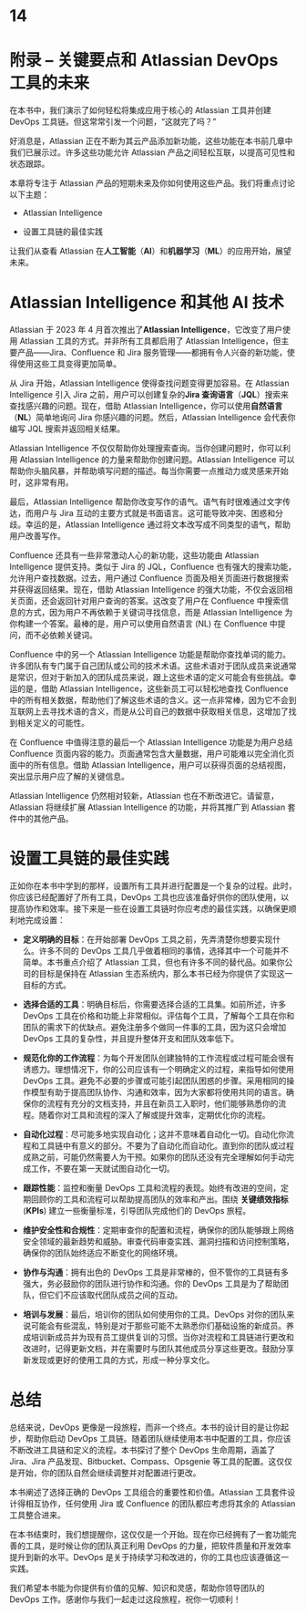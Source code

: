 # 14

# 附录 – 关键要点和 Atlassian DevOps 工具的未来

在本书中，我们演示了如何轻松将集成应用于核心的 Atlassian 工具并创建 DevOps 工具链。但这常常引发一个问题，“这就完了吗？”

好消息是，Atlassian 正在不断为其云产品添加新功能，这些功能在本书前几章中我们已展示过。许多这些功能允许 Atlassian 产品之间轻松互联，以提高可见性和状态跟踪。

本章将专注于 Atlassian 产品的短期未来及你如何使用这些产品。我们将重点讨论以下主题：

+   Atlassian Intelligence

+   设置工具链的最佳实践

让我们从查看 Atlassian 在**人工智能**（**AI**）和**机器学习**（**ML**）的应用开始，展望未来。

# Atlassian Intelligence 和其他 AI 技术

Atlassian 于 2023 年 4 月首次推出了**Atlassian Intelligence**，它改变了用户使用 Atlassian 工具的方式。并非所有工具都启用了 Atlassian Intelligence，但主要产品——Jira、Confluence 和 Jira 服务管理——都拥有令人兴奋的新功能，使得使用这些工具变得更加简单。

从 Jira 开始，Atlassian Intelligence 使得查找问题变得更加容易。在 Atlassian Intelligence 引入 Jira 之前，用户可以创建复杂的**Jira 查询语言**（**JQL**）搜索来查找感兴趣的问题。现在，借助 Atlassian Intelligence，你可以使用**自然语言**（**NL**）简单地询问 Jira 你感兴趣的问题。然后，Atlassian Intelligence 会代表你编写 JQL 搜索并返回相关结果。

Atlassian Intelligence 不仅仅帮助你处理搜索查询。当你创建问题时，你可以利用 Atlassian Intelligence 的力量来帮助你创建问题。Atlassian Intelligence 可以帮助你头脑风暴，并帮助填写问题的描述。每当你需要一点推动力或灵感来开始时，这非常有用。

最后，Atlassian Intelligence 帮助你改变写作的语气。语气有时很难通过文字传达，而用户与 Jira 互动的主要方式就是书面语言。这可能导致冲突、困惑和分歧。幸运的是，Atlassian Intelligence 通过将文本改写成不同类型的语气，帮助用户改善写作。

Confluence 还具有一些非常激动人心的新功能，这些功能由 Atlassian Intelligence 提供支持。类似于 Jira 的 JQL，Confluence 也有强大的搜索功能，允许用户查找数据。过去，用户通过 Confluence 页面及相关页面进行数据搜索并获得返回结果。现在，借助 Atlassian Intelligence 的强大功能，不仅会返回相关页面，还会返回针对用户查询的答案。这改变了用户在 Confluence 中搜索信息的方式，因为用户不再依赖于关键词寻找信息，而是 Atlassian Intelligence 为你构建一个答案。最棒的是，用户可以使用自然语言 (NL) 在 Confluence 中提问，而不必依赖关键词。

Confluence 中的另一个 Atlassian Intelligence 功能是帮助你查找单词的能力。许多团队有专门属于自己团队或公司的技术术语。这些术语对于团队成员来说通常是常识，但对于新加入的团队成员来说，跟上这些术语的定义可能会有些挑战。幸运的是，借助 Atlassian Intelligence，这些新员工可以轻松地查找 Confluence 中的所有相关数据，帮助他们了解这些术语的含义。这一点非常棒，因为它不会到互联网上去寻找术语的含义，而是从公司自己的数据中获取相关信息，这增加了找到相关定义的可能性。

在 Confluence 中值得注意的最后一个 Atlassian Intelligence 功能是为用户总结 Confluence 页面内容的能力。页面通常包含大量数据，用户可能难以完全消化页面中的所有信息。借助 Atlassian Intelligence，用户可以获得页面的总结视图，突出显示用户应了解的关键信息。

Atlassian Intelligence 仍然相对较新，Atlassian 也在不断改进它。请留意，Atlassian 将继续扩展 Atlassian Intelligence 的功能，并将其推广到 Atlassian 套件中的其他产品。

# 设置工具链的最佳实践

正如你在本书中学到的那样，设置所有工具并进行配置是一个复杂的过程。此时，你应该已经配置好了所有工具，DevOps 工具也应该准备好供你的团队使用，以提高协作和效率。接下来是一些在设置工具链时你应考虑的最佳实践，以确保更顺利地完成设置：

+   **定义明确的目标**：在开始部署 DevOps 工具之前，先弄清楚你想要实现什么。许多不同的 DevOps 工具几乎做着相同的事情，选择其中一个可能并不简单。本书重点介绍了 Atlassian 工具，但也有许多不同的替代品。如果你公司的目标是保持在 Atlassian 生态系统内，那么本书已经为你提供了实现这一目标的方式。

+   **选择合适的工具**：明确目标后，你需要选择合适的工具集。如前所述，许多 DevOps 工具在价格和功能上非常相似。评估每个工具，了解每个工具在你和团队的需求下的优缺点。避免注册多个做同一件事的工具，因为这只会增加 DevOps 工具的复杂性，并且提升整体开支和团队效率低下。

+   **规范化你的工作流程**：为每个开发团队创建独特的工作流程或过程可能会很有诱惑力。理想情况下，你的公司应该有一个明确定义的过程，来指导如何使用 DevOps 工具。避免不必要的步骤或可能引起团队困惑的步骤。采用相同的操作模型有助于提高团队协作、沟通和效率，因为大家都将使用共同的语言。确保你的流程有充分的文档支持，并且在新员工入职时，他们能够熟悉你的流程。随着你对工具和流程的深入了解或提升效率，定期优化你的流程。

+   **自动化过程**：尽可能多地实现自动化；这并不意味着自动化一切。自动化你流程和工具链中有意义的部分。不要为了自动化而自动化。直到你的团队或过程成熟之前，可能仍然需要人为干预。如果你的团队还没有完全理解如何手动完成工作，不要在第一天就试图自动化一切。

+   **跟踪性能**：监控和衡量 DevOps 工具和流程的表现。始终有改进的空间，定期回顾你的工具和流程可以帮助提高团队的效率和产出。围绕 **关键绩效指标** (**KPIs**) 建立一些衡量标准，引导团队完成他们的 DevOps 旅程。

+   **维护安全性和合规性**：定期审查你的配置和流程，确保你的团队能够跟上网络安全领域的最新趋势和威胁。审查代码审查实践、漏洞扫描和访问控制策略，确保你的团队始终适应不断变化的网络环境。

+   **协作与沟通**：拥有出色的 DevOps 工具是非常棒的，但不管你的工具链有多强大，务必鼓励你的团队进行协作和沟通。你的 DevOps 工具是为了帮助团队，但它们不应该取代团队成员之间的互动。

+   **培训与发展**：最后，培训你的团队如何使用你的工具。DevOps 对你的团队来说可能会有些混乱，特别是对于那些可能不太熟悉你们基础设施的新成员。养成培训新成员并为现有员工提供复训的习惯。当你对流程和工具链进行更改和改进时，记得更新文档，并在需要时与团队其他成员分享这些更改。鼓励分享新发现或更好的使用工具的方式，形成一种分享文化。

# 总结

总结来说，DevOps 更像是一段旅程，而非一个终点。本书的设计目的是让你起步，帮助你启动 DevOps 工具链。随着团队继续使用本书中配置的工具，你应该不断改进工具链和定义的流程。本书探讨了整个 DevOps 生命周期，涵盖了 Jira、Jira 产品发现、Bitbucket、Compass、Opsgenie 等工具的配置。这仅仅是开始，你的团队自然会继续调整并对配置进行更改。

本书阐述了选择正确的 DevOps 工具组合的重要性和价值。Atlassian 工具套件设计得相互协作，任何使用 Jira 或 Confluence 的团队都应考虑将其余的 Atlassian 工具整合进来。

在本书结束时，我们想提醒你，这仅仅是一个开始。现在你已经拥有了一套功能完善的工具，是时候让你的团队真正利用 DevOps 的力量，把软件质量和开发效率提升到新的水平。DevOps 是关于持续学习和改进的，你的工具也应该遵循这一实践。

我们希望本书能为你提供有价值的见解、知识和灵感，帮助你领导团队的 DevOps 工作。感谢你与我们一起走过这段旅程，祝你一切顺利！
